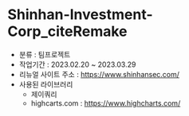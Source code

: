 # Shinhan-Investment-Corp_citeRemake
- 분류 : 팀프로젝트
- 작업기간 : 2023.02.20 ~ 2023.03.29
- 리뉴얼 사이트 주소 : https://www.shinhansec.com/
- 사용된 라이브러리
    - 제이쿼리
    - highcarts.com : https://www.highcharts.com/